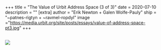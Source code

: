 +++
title = "The Value of Urbit Address Space (3 of 3)"
date = 2020-07-10
description = ""
[extra]
author = "Erik Newton + Galen Wolfe-Pauly"
ship = "~patnes-rigtyn + ~ravmel-ropdyl"
image ="https://media.urbit.org/site/posts/essays/value-of-address-space-pt3.jpg"
+++

<br>

<img class="ba" src="https://media.urbit.org/site/posts/essays/value-of-address-space-pt3.jpg">

<br>